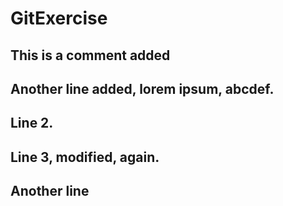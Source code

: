 # GitExercise

## This is a comment added

## Another line added, lorem ipsum, abcdef.

## Line 2.

## Line 3, modified, again.

## Another line
